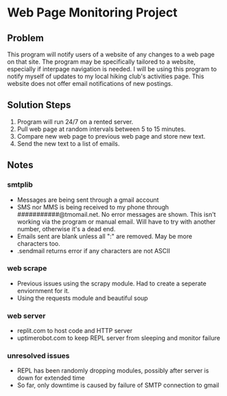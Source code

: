 # Web Page Monitoring Project
## Problem
This program will notify users of a website of any changes to a web page on that site.  The program may be specifically tailored to a website, especially if interpage navigation is needed.  I will be using this program to notify myself of updates to my local hiking club's activities page.  This website does not offer email notifications of new postings.

## Solution Steps
1) Program will run 24/7 on a rented server.
2) Pull web page at random intervals between 5 to 15 minutes.
3) Compare new web page to previous web page and store new text.
4) Send the new text to a list of emails.

## Notes
### smtplib
- Messages are being sent through a gmail account
- SMS nor MMS is being received to my phone through ###########@tmomail.net.  No error messages are shown.  This isn't working via the program or manual email.  Will have to try with another number, otherwise it's a dead end.
- Emails sent are blank unless all ":" are removed. May be more characters too.
- .sendmail returns error if any characters are not ASCII
### web scrape
- Previous issues using the scrapy module.  Had to create a seperate enviornment for it.
- Using the requests module and beautiful soup
### web server
- replit.com to host code and HTTP server
- uptimerobot.com to keep REPL server from sleeping and monitor failure
### unresolved issues
- REPL has been randomly dropping modules, possibly after server is down for extended time
- So far, only downtime is caused by failure of SMTP connection to gmail
